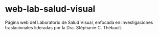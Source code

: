 # web-lab-salud-visual
Página web del Laboratorio de Salud Visual, enfocada en investigaciones traslacionales lideradas por la Dra. Stéphanie C. Thébault.
